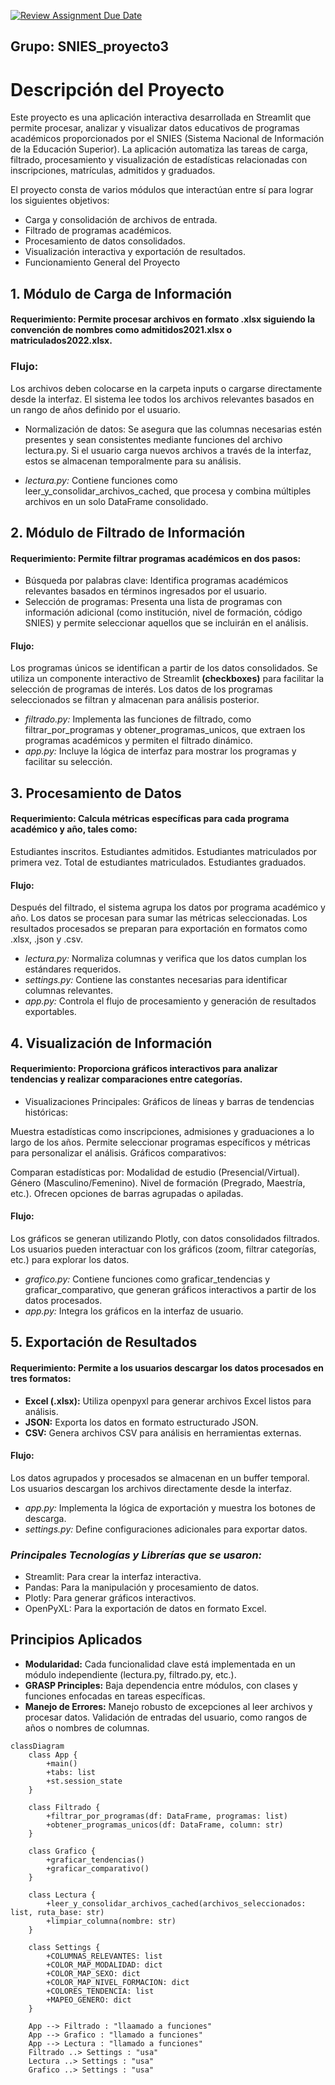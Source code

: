 [![Review Assignment Due Date](https://classroom.github.com/assets/deadline-readme-button-22041afd0340ce965d47ae6ef1cefeee28c7c493a6346c4f15d667ab976d596c.svg)](https://classroom.github.com/a/9bKkctvo)
## Grupo: SNIES_proyecto3

# Descripción del Proyecto
Este proyecto es una aplicación interactiva desarrollada en Streamlit que permite procesar, analizar y visualizar datos educativos de programas académicos proporcionados por el SNIES (Sistema Nacional de Información de la Educación Superior). La aplicación automatiza las tareas de carga, filtrado, procesamiento y visualización de estadísticas relacionadas con inscripciones, matrículas, admitidos y graduados.

El proyecto consta de varios módulos que interactúan entre sí para lograr los siguientes objetivos:

- Carga y consolidación de archivos de entrada.
- Filtrado de programas académicos.
- Procesamiento de datos consolidados.
- Visualización interactiva y exportación de resultados.
- Funcionamiento General del Proyecto

## 1. Módulo de Carga de Información
#### Requerimiento: Permite procesar archivos en formato .xlsx siguiendo la convención de nombres como admitidos2021.xlsx o matriculados2022.xlsx.

### Flujo:

Los archivos deben colocarse en la carpeta inputs o cargarse directamente desde la interfaz.
El sistema lee todos los archivos relevantes basados en un rango de años definido por el usuario.
- Normalización de datos: Se asegura que las columnas necesarias estén presentes y sean consistentes mediante funciones del archivo lectura.py.
Si el usuario carga nuevos archivos a través de la interfaz, estos se almacenan temporalmente para su análisis.

- *lectura.py:* Contiene funciones como leer_y_consolidar_archivos_cached, que procesa y combina múltiples archivos en un solo DataFrame consolidado.

## 2. Módulo de Filtrado de Información
#### Requerimiento: Permite filtrar programas académicos en dos pasos:

- Búsqueda por palabras clave: Identifica programas académicos relevantes basados en términos ingresados por el usuario.
- Selección de programas: Presenta una lista de programas con información adicional (como institución, nivel de formación, código SNIES) y permite seleccionar aquellos que se incluirán en el análisis.
#### Flujo:

Los programas únicos se identifican a partir de los datos consolidados.
Se utiliza un componente interactivo de Streamlit **(checkboxes)** para facilitar la selección de programas de interés.
Los datos de los programas seleccionados se filtran y almacenan para análisis posterior.

- *filtrado.py:* Implementa las funciones de filtrado, como filtrar_por_programas y obtener_programas_unicos, que extraen los programas académicos y permiten el filtrado dinámico.
- *app.py:* Incluye la lógica de interfaz para mostrar los programas y facilitar su selección.

## 3. Procesamiento de Datos
#### Requerimiento: Calcula métricas específicas para cada programa académico y año, tales como:

Estudiantes inscritos.
Estudiantes admitidos.
Estudiantes matriculados por primera vez.
Total de estudiantes matriculados.
Estudiantes graduados.
#### Flujo:

Después del filtrado, el sistema agrupa los datos por programa académico y año.
Los datos se procesan para sumar las métricas seleccionadas.
Los resultados procesados se preparan para exportación en formatos como .xlsx, .json y .csv.

- *lectura.py:* Normaliza columnas y verifica que los datos cumplan los estándares requeridos.
- *settings.py:* Contiene las constantes necesarias para identificar columnas relevantes.
- *app.py:* Controla el flujo de procesamiento y generación de resultados exportables.


## 4. Visualización de Información
#### Requerimiento: Proporciona gráficos interactivos para analizar tendencias y realizar comparaciones entre categorías.
- Visualizaciones Principales:
Gráficos de líneas y barras de tendencias históricas:

Muestra estadísticas como inscripciones, admisiones y graduaciones a lo largo de los años.
Permite seleccionar programas específicos y métricas para personalizar el análisis.
Gráficos comparativos:

Comparan estadísticas por:
Modalidad de estudio (Presencial/Virtual).
Género (Masculino/Femenino).
Nivel de formación (Pregrado, Maestría, etc.).
Ofrecen opciones de barras agrupadas o apiladas.
#### Flujo:

Los gráficos se generan utilizando Plotly, con datos consolidados filtrados.
Los usuarios pueden interactuar con los gráficos (zoom, filtrar categorías, etc.) para explorar los datos.

- *grafico.py:* Contiene funciones como graficar_tendencias y graficar_comparativo, que generan gráficos interactivos a partir de los datos procesados.
- *app.py:* Integra los gráficos en la interfaz de usuario.

## 5. Exportación de Resultados
#### Requerimiento: Permite a los usuarios descargar los datos procesados en tres formatos:

- **Excel (.xlsx):** Utiliza openpyxl para generar archivos Excel listos para análisis.
- **JSON:** Exporta los datos en formato estructurado JSON.
- **CSV:** Genera archivos CSV para análisis en herramientas externas.
#### Flujo:

Los datos agrupados y procesados se almacenan en un buffer temporal.
Los usuarios descargan los archivos directamente desde la interfaz.


- *app.py:* Implementa la lógica de exportación y muestra los botones de descarga.
- *settings.py:* Define configuraciones adicionales para exportar datos.


### *Principales Tecnologías y Librerías que se usaron:*
- Streamlit: Para crear la interfaz interactiva.
- Pandas: Para la manipulación y procesamiento de datos.
- Plotly: Para generar gráficos interactivos.
- OpenPyXL: Para la exportación de datos en formato Excel.

## Principios Aplicados
- **Modularidad:** Cada funcionalidad clave está implementada en un módulo independiente (lectura.py, filtrado.py, etc.).
- **GRASP Principles:** Baja dependencia entre módulos, con clases y funciones enfocadas en tareas específicas.
- **Manejo de Errores:**
Manejo robusto de excepciones al leer archivos y procesar datos.
Validación de entradas del usuario, como rangos de años o nombres de columnas.


```mermaid
classDiagram
    class App {
        +main()
        +tabs: list
        +st.session_state
    }

    class Filtrado {
        +filtrar_por_programas(df: DataFrame, programas: list)
        +obtener_programas_unicos(df: DataFrame, column: str)
    }

    class Grafico {
        +graficar_tendencias()
        +graficar_comparativo()
    }

    class Lectura {
        +leer_y_consolidar_archivos_cached(archivos_seleccionados: list, ruta_base: str)
        +limpiar_columna(nombre: str)
    }

    class Settings {
        +COLUMNAS_RELEVANTES: list
        +COLOR_MAP_MODALIDAD: dict
        +COLOR_MAP_SEXO: dict
        +COLOR_MAP_NIVEL_FORMACION: dict
        +COLORES_TENDENCIA: list
        +MAPEO_GENERO: dict
    }

    App --> Filtrado : "llaamado a funciones"
    App --> Grafico : "llamado a funciones"
    App --> Lectura : "llamado a funciones"
    Filtrado ..> Settings : "usa"
    Lectura ..> Settings : "usa" 
    Grafico ..> Settings : "usa" 

```
